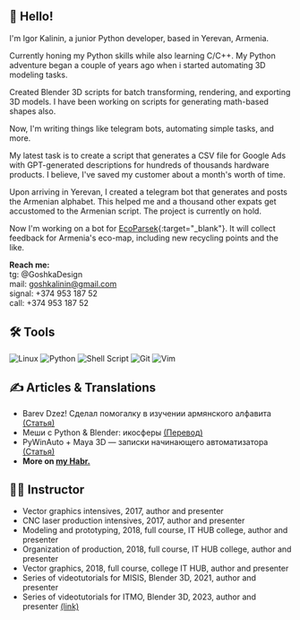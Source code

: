 ## 🚀 Hello!
I'm Igor Kalinin, a junior Python developer, based in Yerevan, Armenia.

Сurrently honing my Python skills while also learning C/C++.
My Python adventure began a couple of years ago when i started automating 3D modeling tasks.

Created Blender 3D scripts for batch transforming, rendering, and exporting 3D models.
I have been working on scripts for generating math-based shapes also.

Now, I'm writing things like telegram bots, automating simple tasks, and more.

My latest task is to create a script that generates a CSV file for Google Ads with GPT-generated descriptions for hundreds of thousands hardware products.
I believe, I've saved my customer about a month's worth of time.

Upon arriving in Yerevan, I created a telegram bot that generates and posts the Armenian alphabet. This helped me and a thousand other expats get accustomed to the Armenian script. The project is currently on hold.

Now I'm working on a bot for [EcoParsek](https://yrvn.am/ru/){:target="_blank"}. It will collect feedback for Armenia's eco-map, including new recycling points and the like.

**Reach me:**  
tg: @GoshkaDesign  
mail: goshkalinin@gmail.com  
signal: +374 953 187 52  
call: +374 953 187 52  

## 🛠️ Tools
![Linux](https://img.shields.io/badge/Linux-FCC624?style=for-the-badge&logo=linux&logoColor=black)
![Python](https://img.shields.io/badge/python-3670A0?style=for-the-badge&logo=python&logoColor=ffdd54)
![Shell Script](https://img.shields.io/badge/shell_script-%23121011.svg?style=for-the-badge&logo=gnu-bash&logoColor=white)
![Git](https://img.shields.io/badge/git-%23F05033.svg?style=for-the-badge&logo=git&logoColor=white)
![Vim](https://img.shields.io/badge/VIM-%2311AB00.svg?&style=for-the-badge&logo=vim&logoColor=white)


## ✍ Articles & Translations
- Barev Dzez! Сделал помогалку в изучении армянского алфавита [(Статья)](https://habr.com/ru/articles/671130/)
- Меши с Python & Blender: икосферы [(Перевод)](https://habr.com/ru/articles/647193/)
- PyWinAuto + Maya 3D — записки начинающего автоматизатора [(Статья)](https://habr.com/ru/articles/675264/)
- **More on [my Habr.](https://habr.com/ru/users/goshkalinin/)**

## 🧑‍🏫 Instructor
- Vector graphics intensives, 2017, author and presenter
- CNC laser production intensives, 2017, author and presenter
- Modeling and prototyping, 2018, full course, IT HUB college, author and presenter
- Organization of production, 2018, full course, IT HUB college, author and presenter
- Vector graphics, 2018, full course, college IT HUB, author and presenter
- Series of videotutorials for MISIS, Blender 3D, 2021, author and presenter
- Series of videotutorials for ITMO, Blender 3D, 2023, author and presenter [(link)](https://www.youtube.com/playlist?list=PLNL41_b9lv7F3NjnipJQN5nMzfNMSa7HH)


<!--
**Goshkalinin/Goshkalinin** is a ✨ _special_ ✨ repository because its `README.md` (this file) appears on your GitHub profile.

Here are some ideas to get you started:

- 🔭 I’m currently working on ...
- 🌱 I’m currently learning ...
- 👯 I’m looking to collaborate on ...
- 🤔 I’m looking for help with ...
- 💬 Ask me about ...
- 📫 How to reach me: ...
- 😄 Pronouns: ...
- ⚡ Fun fact: ...
-->
